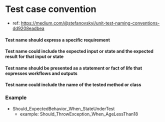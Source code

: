 # Test case convention

- ref: https://medium.com/@stefanovskyi/unit-test-naming-conventions-dd9208eadbea

#### Test name should express a specific requirement

#### Test name could include the expected input or state and the expected result for that input or state

#### Test name should be presented as a statement or fact of life that expresses workflows and outputs

#### Test name could include the name of the tested method or class

### Example

- Should_ExpectedBehavior_When_StateUnderTest
  - example: Should_ThrowException_When_AgeLessThan18
